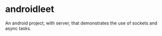 androidleet
===========

An android project, with server, that demonstrates the use of sockets and async tasks.